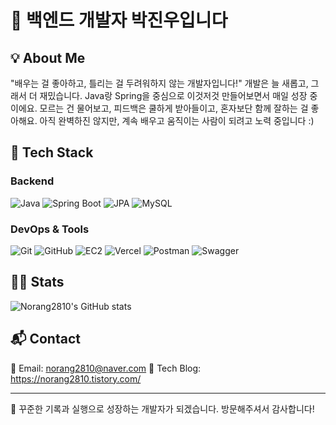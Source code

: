 # 👋 백엔드 개발자 박진우입니다

## 💡 About Me
"배우는 걸 좋아하고, 틀리는 걸 두려워하지 않는 개발자입니다!"
개발은 늘 새롭고, 그래서 더 재밌습니다.
Java랑 Spring을 중심으로 이것저것 만들어보면서 매일 성장 중이에요.
모르는 건 물어보고, 피드백은 쿨하게 받아들이고, 혼자보단 함께 잘하는 걸 좋아해요.
아직 완벽하진 않지만, 계속 배우고 움직이는 사람이 되려고 노력 중입니다 :)

## 📌 Tech Stack

### Backend
![Java](https://img.shields.io/badge/Java-007396?style=flat&logo=Java&logoColor=white)
![Spring Boot](https://img.shields.io/badge/SpringBoot-6DB33F?style=flat&logo=SpringBoot&logoColor=white)
![JPA](https://img.shields.io/badge/JPA-FF6F61?style=flat&logo=Hibernate&logoColor=white)
![MySQL](https://img.shields.io/badge/MySQL-4479A1?style=flat&logo=MySQL&logoColor=white)

### DevOps & Tools
![Git](https://img.shields.io/badge/Git-F05032?style=flat&logo=Git&logoColor=white)
![GitHub](https://img.shields.io/badge/GitHub-181717?style=flat&logo=GitHub&logoColor=white)
![EC2](https://img.shields.io/badge/AWS_EC2-FF9900?style=flat&logo=amazon-ec2&logoColor=white)
![Vercel](https://img.shields.io/badge/Vercel-000000?style=flat&logo=vercel&logoColor=white)
![Postman](https://img.shields.io/badge/Postman-FF6C37?style=flat&logo=Postman&logoColor=white)
![Swagger](https://img.shields.io/badge/Swagger-85EA2D?style=flat&logo=Swagger&logoColor=black)





## 🧑‍💻 Stats
![Norang2810's GitHub stats](https://github-readme-stats.vercel.app/api?username=Norang2810&show_icons=true&theme=tokyonight)

## 📬 Contact
📧 Email: norang2810@naver.com
📘 Tech Blog: https://norang2810.tistory.com/ 

---

🎯 꾸준한 기록과 실행으로 성장하는 개발자가 되겠습니다. 방문해주셔서 감사합니다!
